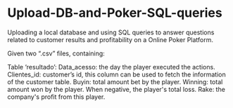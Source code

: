 # Upload-DB-and-Poker-SQL-queries
 Uploading a local database and using SQL queries to answer questions related to customer results and profitability on a Online Poker Platform.


Given two “.csv” files, containing:

Table ‘resultado’:
Data_acesso: the day the player executed the actions.
Clientes_id: customer’s id, this column can be used to fetch the information of the customer table.
Buyin: total amount bet by the player.
Winning: total amount won by the player. When negative, the player's total loss.
Rake: the company's profit from this player.
